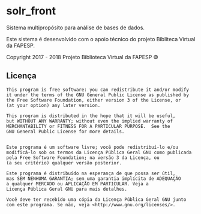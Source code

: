 # solr_front
Sistema multipropósito para análise de bases de dados. 

Este sistema é desenvolvido com o apoio técnico do projeto Bibliteca Virtual da FAPESP.

Copyright 2017 - 2018 Projeto Biblioteca Virtual da FAPESP :copyright: 



## Licença

    This program is free software: you can redistribute it and/or modify
    it under the terms of the GNU General Public License as published by
    the Free Software Foundation, either version 3 of the License, or
    (at your option) any later version.

    This program is distributed in the hope that it will be useful,
    but WITHOUT ANY WARRANTY; without even the implied warranty of
    MERCHANTABILITY or FITNESS FOR A PARTICULAR PURPOSE.  See the
    GNU General Public License for more details.


    Este programa é um software livre; você pode redistribuí-lo e/ou
    modificá-lo sob os termos da Licença Pública Geral GNU como publicada
    pela Free Software Foundation; na versão 3 da Licença, ou
    (a seu critério) qualquer versão posterior.

    Este programa é distribuído na esperança de que possa ser útil,
    mas SEM NENHUMA GARANTIA; sem uma garantia implícita de ADEQUAÇÃO
    a qualquer MERCADO ou APLICAÇÃO EM PARTICULAR. Veja a
    Licença Pública Geral GNU para mais detalhes.

    Você deve ter recebido uma cópia da Licença Pública Geral GNU junto
    com este programa. Se não, veja <http://www.gnu.org/licenses/>.




    